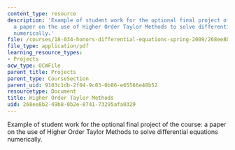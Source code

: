 ```yaml
---
content_type: resource
description: 'Example of student work for the optional final project of the course:
  a paper on the use of Higher Order Taylor Methods to solve differential equations
  numerically.'
file: /courses/18-034-honors-differential-equations-spring-2009/268ee8b249b80b2e874173295afa0329_MIT18_034s09_proj04_taylor.pdf
file_type: application/pdf
learning_resource_types:
- Projects
ocw_type: OCWFile
parent_title: Projects
parent_type: CourseSection
parent_uid: 9103c1db-2f04-9c03-0b86-e65566e48b52
resourcetype: Document
title: Higher Order Taylor Methods
uid: 268ee8b2-49b8-0b2e-8741-73295afa0329
---
```

Example of student work for the optional final project of the course: a paper on the use of Higher Order Taylor Methods to solve differential equations numerically.

